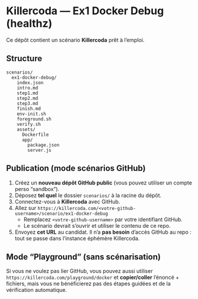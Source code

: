 # Killercoda — Ex1 Docker Debug (healthz)

Ce dépôt contient un scénario **Killercoda** prêt à l’emploi.

## Structure
```
scenarios/
  ex1-docker-debug/
    index.json
    intro.md
    step1.md
    step2.md
    step3.md
    finish.md
    env-init.sh
    foreground.sh
    verify.sh
    assets/
      Dockerfile
      app/
        package.json
        server.js
```

## Publication (mode scénarios GitHub)
1. Créez un **nouveau dépôt GitHub public** (vous pouvez utiliser un compte perso “sandbox”).  
2. Déposez **tel quel** le dossier `scenarios/` à la racine du dépôt.  
3. Connectez-vous à **Killercoda** avec GitHub.  
4. Allez sur `https://killercoda.com/<votre-github-username>/scenario/ex1-docker-debug`  
   - Remplacez `<votre-github-username>` par votre identifiant GitHub.  
   - Le scénario devrait s’ouvrir et utiliser le contenu de ce repo.  
5. Envoyez **cet URL** au candidat. Il n’a **pas besoin** d’accès GitHub au repo : tout se passe dans l’instance éphémère Killercoda.

## Mode “Playground” (sans scénarisation)
Si vous ne voulez pas lier GitHub, vous pouvez aussi utiliser `https://killercoda.com/playground/docker` et **copier/coller** l’énoncé + fichiers, mais vous ne bénéficierez pas des étapes guidées et de la vérification automatique.
